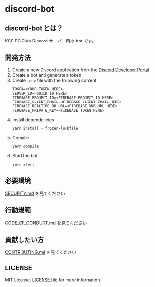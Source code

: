 # discord-bot

## discord-bot とは？

KSS PC Club Discord サーバー用の bot です。

## 開発方法
1. Create a new Discord application from the [Discord Developer Portal](https://discord.com/developers/applications).
2. Create a bot and generate a token.
3. Create `.env` file with the following content:
    ```
    TOKEN=<YOUR TOKEN HERE>
    SERVER_ID=<GUILD ID HERE>
    FIREBASE_PROJECT_ID=<FIREBASE PROJECT ID HERE>
    FIREBASE_CLIENT_EMAIL=<FIREBASE CLIENT EMAIL HERE>
    FIREBASE_REALTIME_DB_URL=<FIREBASE RDB URL HERE>
    FIREBASE_PRIVATE_KEY=<FIREBASE TOKEN HERE>
    ```
4. Install dependencies
    ```
    yarn install --frozen-lockfile
    ```
5. Compile
    ```
    yarn compile
    ```
6. Start the bot
    ```
    yarn start
    ```

## 必要環境
[SECURITY.md](./SECURITY.md) を見てください

## 行動規範
[CODE_OF_CONDUCT.md](./CODE_OF_CONDUCT.md) を見てください

## 貢献したい方
[CONTRIBUTING.md](./CONTRIBUTING.md) を見てください

## LICENSE
MIT License. [LICENSE file](./LICENSE) for more information.
